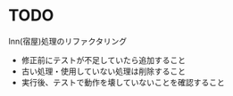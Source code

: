 # TODO

Inn(宿屋)処理のリファクタリング

* 修正前にテストが不足していたら追加すること
* 古い処理・使用していない処理は削除すること
* 実行後、テストで動作を壊していないことを確認すること

